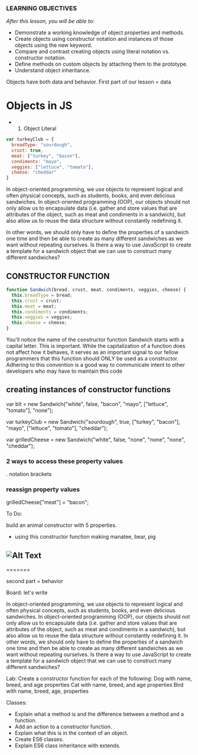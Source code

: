 ### LEARNING OBJECTIVES
*After this lesson, you will be able to:*

- Demonstrate a working knowledge of object properties and methods.
- Create objects using constructor notation and instances of those objects using the new keyword.
- Compare and contrast creating objects using literal notation vs. constructor notation.
- Define methods on custom objects by attaching them to the prototype.
- Understand object inheritance.

Objects have both data and behavior.
First part of our lesson = data

# Objects in JS

-  1. Object Literal

``` javascript
var turkeyClub = {
  breadType: "sourdough",
  crust: true,
  meat: ["turkey", "bacon"],
  condiments: "mayo",
  veggies: ["lettuce", "tomato"],
  cheese: "cheddar"
}
```
In object-oriented programming, we use objects to represent logical and
often physical concepts, such as students, books, and even delicious
sandwiches. In object-oriented programming (OOP), our objects should
not only allow us to encapsulate data (i.e. gather and store values
that are attributes of the object, such as meat and condiments in a
sandwich), but also allow us to reuse the data structure without
constantly redefining it.


In other words, we should only have to define the properties of a sandwich
one time and then be able to create as many different sandwiches as we
want without repeating ourselves.
Is there a way to use JavaScript to create a template for a sandwich object that we can use
to construct many different sandwiches?

## CONSTRUCTOR FUNCTION

``` javascript
function Sandwich(bread, crust, meat, condiments, veggies, cheese) {
  this.breadType = bread;
  this.crust = crust;
  this.meat = meat;
  this.condiments = condiments;
  this.veggies = veggies;
  this.cheese = cheese;
}
```
You'll notice the name of the constructor function Sandwich starts with a capital letter. This is important. While the capitalization of a function does not affect how it behaves, it serves as an important signal to our fellow programmers that this function should ONLY be used as a constructor. Adhering to this convention is a good way to communicate intent to other developers who may have to maintain this code

## creating instances of constructor functions

var blt = new Sandwich("white", false, "bacon", "mayo", ["lettuce", "tomato"], "none");
 
var turkeyClub = new Sandwich("sourdough", true, ["turkey", "bacon"], "mayo", ["lettuce", "tomato"], "cheddar");
 
var grilledCheese = new Sandwich("white", false, "none", "none", "none", "cheddar");

### 2 ways to access these property values
. notation 
brackets

### reassign property values

grilledCheese["meat"] = "bacon";


To Do:

build an animal constructor with 5 properties.
-  using this constructor function making manatee, bear, pig

![Alt Text](https://media.giphy.com/media/3o6Zt8Av0cXKAR6MQ8/giphy.gif)
-  



=======

second part = behavior


Board: let's write 


In object-oriented programming, we use objects to represent logical and
often physical concepts, such as students, books, and even delicious
sandwiches. In object-oriented programming (OOP), our objects should
not only allow us to encapsulate data (i.e. gather and store values
that are attributes of the object, such as meat and condiments in a
sandwich), but also allow us to reuse the data structure without
constantly redefining it.
In other words, we should only have to define the properties of a sandwich
one time and then be able to create as many different sandwiches as we
want without repeating ourselves.
Is there a way to use JavaScript to create a template for a sandwich object that we can use
to construct many different sandwiches?

Lab:
Create a constructor function for each of the following:
Dog with name, breed, and age properties
Cat with name, breed, and age properties
Bird with name, breed, age,  properties

Classes:


-  Explain what a method is and the difference between a method and a function.
-  Add an action to a constructor function.
-  Explain what this is in the context of an object.
-  Create ES6 classes.
-  Explain ES6 class inheritance with extends.




